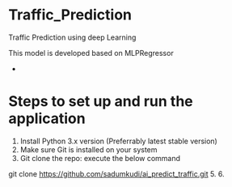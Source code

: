 # Traffic_Prediction

Traffic Prediction using deep Learning

This model is developed based on MLPRegressor

- 
# Steps to set up and run the application

1. Install Python 3.x version (Preferrably latest stable version)
2. Make sure Git is installed on your system
3. Git clone the repo: execute the below command
   
  git clone https://github.com/sadumkudi/ai_predict_traffic.git
5. 
6. 


